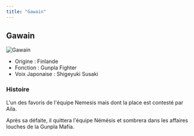 ```yaml
---
title: "Gawain"
---
```


Gawain
------


![Gawain](/images/stories/saga/gundambf/persos/gaouen.png)


* Origine : Finlande
* Fonction : Gunpla Fighter
* Voix Japonaise : Shigeyuki Susaki


### Histoire


L'un des favoris de l'équipe Nemesis mais dont la place est contesté par Aila.


Après sa défaite, il quittera l'équipe Némésis et sombrera dans les affaires louches de la Gunpla Mafia. 


